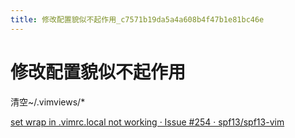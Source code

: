 ```yaml
---
title: 修改配置貌似不起作用_c7571b19da5a4a608b4f47b1e81bc46e
---
```


# 修改配置貌似不起作用

清空~/.vimviews/*

[set wrap in .vimrc.local not working · Issue #254 · spf13/spf13-vim](https://github.com/spf13/spf13-vim/issues/254)